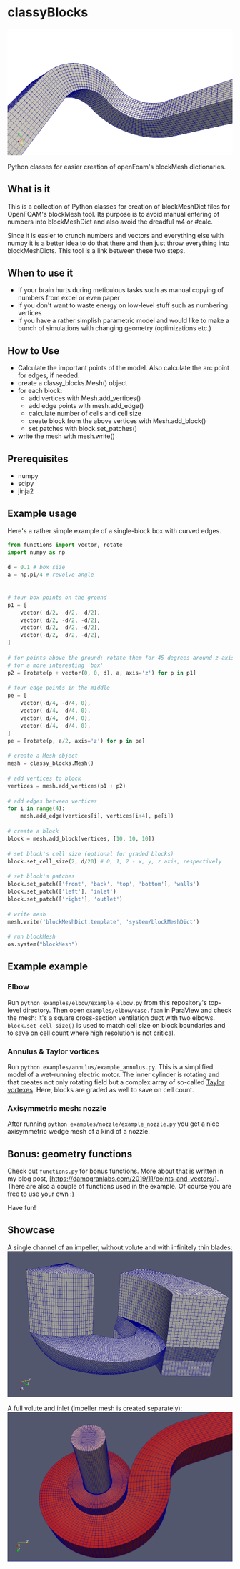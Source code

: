 # classyBlocks
![Elbows](https://github.com/FranzBangar/classyBlocks/blob/master/showcase/elbows.png?raw=true "Elbows")

Python classes for easier creation of openFoam's blockMesh dictionaries.

## What is it
This is a collection of Python classes for creation of blockMeshDict files for OpenFOAM's blockMesh tool.
Its purpose is to avoid manual entering of numbers into blockMeshDict and also avoid the dreadful m4 or #calc.

Since it is easier to crunch numbers and vectors and everything else with numpy it is a better idea to do that
there and then just throw everything into blockMeshDicts. This tool is a link between these two steps.

## When to use it
- If your brain hurts during meticulous tasks such as manual copying of numbers from excel or even paper
- If you don't want to waste energy on low-level stuff such as numbering vertices
- If you have a rather simplish parametric model and would like to make a bunch of simulations with changing geometry (optimizations etc.)

## How to Use
- Calculate the important points of the model. Also calculate the arc point for edges, if needed.
- create a classy_blocks.Mesh() object
- for each block:
    - add vertices with Mesh.add_vertices()
    - add edge points with mesh.add_edge()
    - calculate number of cells and cell size
    - create block from the above vertices with Mesh.add_block()
    - set patches with block.set_patches()
- write the mesh with mesh.write()

## Prerequisites
 - numpy
 - scipy
 - jinja2

## Example usage
Here's a rather simple example of a single-block box with curved edges.

```python
from functions import vector, rotate
import numpy as np

d = 0.1 # box size
a = np.pi/4 # revolve angle


# four box points on the ground
p1 = [
    vector(-d/2, -d/2, -d/2),
    vector( d/2, -d/2, -d/2),
    vector( d/2,  d/2, -d/2),
    vector(-d/2,  d/2, -d/2),
]

# for points above the ground; rotate them for 45 degrees around z-axis
# for a more interesting 'box'
p2 = [rotate(p + vector(0, 0, d), a, axis='z') for p in p1]

# four edge points in the middle
pe = [
    vector(-d/4, -d/4, 0),
    vector( d/4, -d/4, 0),
    vector( d/4,  d/4, 0),
    vector(-d/4,  d/4, 0),
]
pe = [rotate(p, a/2, axis='z') for p in pe]

# create a Mesh object
mesh = classy_blocks.Mesh()

# add vertices to block
vertices = mesh.add_vertices(p1 + p2)

# add edges between vertices
for i in range(4):
    mesh.add_edge(vertices[i], vertices[i+4], pe[i])

# create a block
block = mesh.add_block(vertices, [10, 10, 10])

# set block's cell size (optional for graded blocks)
block.set_cell_size(2, d/20) # 0, 1, 2 - x, y, z axis, respectively

# set block's patches
block.set_patch(['front', 'back', 'top', 'bottom'], 'walls')
block.set_patch(['left'], 'inlet')
block.set_patch(['right'], 'outlet')

# write mesh
mesh.write('blockMeshDict.template', 'system/blockMeshDict')

# run blockMesh
os.system("blockMesh")
```

## Example example
### Elbow
Run `python examples/elbow/example_elbow.py` from this repository's top-level directory.
Then open `examples/elbow/case.foam` in ParaView and check the mesh: it's a
square cross-section ventilation duct with two elbows. `block.set_cell_size()` is used to 
match cell size on block boundaries and to save on cell count where high resolution is not critical.

### Annulus & Taylor vortices
Run `python examples/annulus/example_annulus.py`. This is a simplified model of a wet-running electric motor.
The inner cylinder is rotating and that creates not only rotating field but a complex array of so-called
[Taylor vortexes](https://www.google.com/search?tbm=isch&q=taylor+vortex). Here, blocks are graded as well
to save on cell count.

### Axisymmetric mesh: nozzle
After running `python examples/nozzle/example_nozzle.py` you get a nice axisymmetric wedge mesh
of a kind of a nozzle.

## Bonus: geometry functions
Check out `functions.py` for bonus functions. More about that is written in my blog post, [https://damogranlabs.com/2019/11/points-and-vectors/].
There are also a couple of functions used in the example.
Of course you are free to use your own :)

Have fun!

## Showcase
A single channel of an impeller, without volute and with infinitely thin blades:
![Impeller](https://github.com/FranzBangar/classyBlocks/blob/master/showcase/impeller.png?raw=true "Impeller")

A full volute and inlet (impeller mesh is created separately):
![Volute](https://github.com/FranzBangar/classyBlocks/blob/master/showcase/volute.png?raw=true "Volute")
